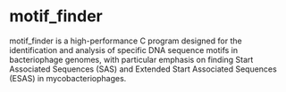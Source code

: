 # motif_finder
motif_finder is a high-performance C program designed for the identification and analysis of specific DNA sequence motifs in bacteriophage genomes, with particular emphasis on finding Start Associated Sequences (SAS) and Extended Start Associated Sequences (ESAS) in mycobacteriophages.
